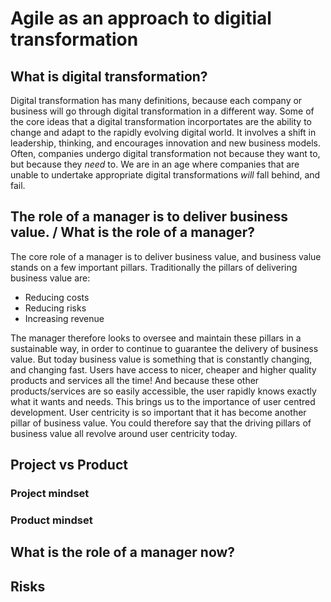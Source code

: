 # Agile as an approach to digitial transformation
## What is digital transformation? 
Digital transformation has many definitions, because each company or business will go through digital transformation in a different way. Some of the core ideas that a digital transformation incorportates are the ability to change and adapt to the rapidly evolving digital world. It involves a shift in leadership, thinking, and encourages innovation and new business models. Often, companies undergo digital transformation not because they want to, but because they *need* to. We are in an age where companies that are unable to undertake appropriate digital transformations *will* fall behind, and fail. 
## The role of a manager is to deliver business value. / What is the role of a manager?
The core role of a manager is to deliver business value, and business value stands on a few important pillars. Traditionally the pillars of delivering business value are: 
  - Reducing costs
  - Reducing risks 
  - Increasing revenue
  
The manager therefore looks to oversee and maintain these pillars in a sustainable way, in order to continue to guarantee the delivery of business value. But today business value is something that is constantly changing, and changing fast. Users have access to nicer, cheaper and higher quality products and services all the time! And because these other products/services are so easily accessible, the user rapidly knows exactly what it wants and needs. This brings us to the importance of user centred development. User centricity is so important that it has become another pillar of business value. You could therefore say that the driving pillars of business value all revolve around user centricity today. 
## Project vs Product 
### Project mindset 
### Product mindset 
## What is the role of a manager now? 
## Risks 
